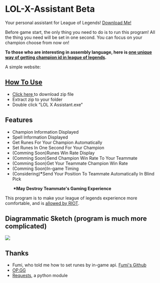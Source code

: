 <h1>LOL-X-Assistant Beta</h1>
<p>Your personal assistant for League of Legends! <a href="https://www.github.com/xuan32546/LOL-X-Assistant/releases/download/0.0.4-0/LOL.X.Assistant.rar">Download Me!</a></p>
<p>Before game start, the only thing you need to do is to run this program! All the thing you need will be set in one second. You can focus on your champion choose from now on!</p>
<p><strong>To those who are interesting in assembly language, here is <a href="https://github.com/xuan32546/LOL-X-Assistant/blob/master/RECORDER.md"> one unique way of getting champion id in league of legends</a>.</strong></p>

<p>A simple website: <a href="http://www.lolxassistant.com></a>www.lolxassistant.com</p>
<h2>Demo Gif</h2>
<img src="https://github.com/xuan32546/LOL-X-Assistant/blob/master/pics/13.gif">

<h2>How To Use</h2>
<ul>
<li>Click <a href="https://www.github.com/xuan32546/LOL-X-Assistant/releases/download/0.0.4-0/LOL.X.Assistant.rar">here </a>to download zip file</li>
<li>Extract zip to your folder</li>
<li>Double click "LOL X Assistant.exe"</li>
</ul>

<h2>Features</h2>
<ul>
  <li>Champion Information Displayed</li>
  <li>Spell Information Displayed</li>
  <li>Get Runes For Your Champion Automatically</li>
  <li>Set Runes In One Second For Your Champion</li>
  <li>(Comming Soon)Runes Win Rate Display</li>
  <li>(Comming Soon)Send Champion Win Rate To Your Teammate</li>
  <li>(Comming Soon)Get Your Teammate Champion Win Rate</li>
  <li>(Comming Soon)In-game Timing</li>
  <li>(Considering)<b>*</b>Send Your Position To Teammate Automatically In Blind Pick</li>
</ul>
<p><b>&nbsp&nbsp&nbsp&nbsp&nbsp&nbsp&nbsp&nbsp*May Destroy Teammate's Gaming Experience</b></p>


<p>This program is to make your league of legends experience more comfortable, and is <a href="https://www.reddit.com/r/leagueoflegends/comments/7q6xku/runesreformed_set_your_runes_automatically/dsnjm0z/">allowed by RIOT</a>.</p>


<h2>Diagrammatic Sketch (program is much more complicated)</h2>
<img src="https://github.com/xuan32546/LOL-X-Assistant/blob/master/pics/12.png">

<h2>Thanks</h2>
<ul>
  <li>Fumi, who told me how to set runes by in-game api. <a href="https://github.com/Fumi24/RunesReformed">Fumi's Github</a></li>
  <li><a href="http://www.op.gg">OP.GG</a></li>
  <li><a href="https://github.com/requests/requests">Requests</a>, a python module</li>
</ul>
